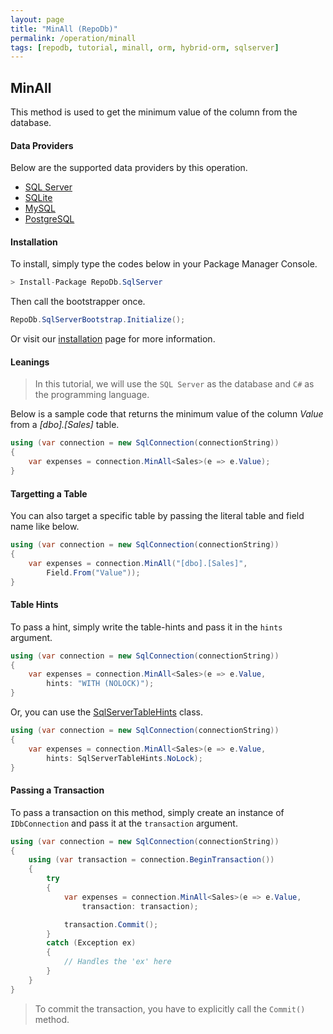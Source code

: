 ```yaml
---
layout: page
title: "MinAll (RepoDb)"
permalink: /operation/minall
tags: [repodb, tutorial, minall, orm, hybrid-orm, sqlserver]
---
```


## MinAll

This method is used to get the minimum value of the column from the database.

#### Data Providers

Below are the supported data providers by this operation.

- [SQL Server](https://www.nuget.org/packages/RepoDb.SqlServer)
- [SQLite](https://www.nuget.org/packages/RepoDb.SqLite)
- [MySQL](https://www.nuget.org/packages/RepoDb.MySql)
- [PostgreSQL](https://www.nuget.org/packages/RepoDb.PostgreSql)

#### Installation

To install, simply type the codes below in your Package Manager Console.

```csharp
> Install-Package RepoDb.SqlServer
```

Then call the bootstrapper once.

```csharp
RepoDb.SqlServerBootstrap.Initialize();
```

Or visit our [installation](/tutorials/installation) page for more information.

#### Leanings

> In this tutorial, we will use the `SQL Server` as the database and `C#` as the programming language.

Below is a sample code that returns the minimum value of the column *Value* from a *[dbo].[Sales]* table.

```csharp
using (var connection = new SqlConnection(connectionString))
{
	var expenses = connection.MinAll<Sales>(e => e.Value);
}
```

#### Targetting a Table

You can also target a specific table by passing the literal table and field name like below.

```csharp
using (var connection = new SqlConnection(connectionString))
{
	var expenses = connection.MinAll("[dbo].[Sales]",
		Field.From("Value"));
}
```

#### Table Hints

To pass a hint, simply write the table-hints and pass it in the `hints` argument.

```csharp
using (var connection = new SqlConnection(connectionString))
{
	var expenses = connection.MinAll<Sales>(e => e.Value,
		hints: "WITH (NOLOCK)");
}
```

Or, you can use the [SqlServerTableHints](/class/SqlServerTableHints) class.

```csharp
using (var connection = new SqlConnection(connectionString))
{
	var expenses = connection.MinAll<Sales>(e => e.Value,
		hints: SqlServerTableHints.NoLock);
}
```

#### Passing a Transaction

To pass a transaction on this method, simply create an instance of `IDbConnection` and pass it at the `transaction` argument.

```csharp
using (var connection = new SqlConnection(connectionString))
{
	using (var transaction = connection.BeginTransaction())
	{
		try
		{
			var expenses = connection.MinAll<Sales>(e => e.Value,
				transaction: transaction);

			transaction.Commit();
		}
		catch (Exception ex)
		{
			// Handles the 'ex' here
		}
	}
}
```

> To commit the transaction, you have to explicitly call the `Commit()` method.


